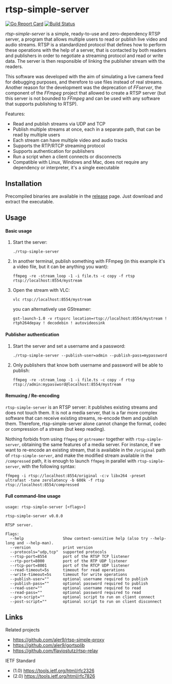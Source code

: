 
# rtsp-simple-server

[![Go Report Card](https://goreportcard.com/badge/github.com/aler9/rtsp-simple-server)](https://goreportcard.com/report/github.com/aler9/rtsp-simple-server)
[![Build Status](https://travis-ci.org/aler9/rtsp-simple-server.svg?branch=master)](https://travis-ci.org/aler9/rtsp-simple-server)

_rtsp-simple-server_ is a simple, ready-to-use and zero-dependency RTSP server, a program that allows multiple users to read or publish live video and audio streams. RTSP is a standardized protocol that defines how to perform these operations with the help of a server, that is contacted by both readers and publishers in order to negotiate a streaming protocol and read or write data. The server is then responsible of linking the publisher stream with the readers.

This software was developed with the aim of simulating a live camera feed for debugging purposes, and therefore to use files instead of real streams. Another reason for the development was the deprecation of _FFserver_, the component of the _FFmpeg_ project that allowed to create a RTSP server (but this server is not bounded to _FFmpeg_ and can be used with any software that supports publishing to RTSP).

Features:
* Read and publish streams via UDP and TCP
* Publish multiple streams at once, each in a separate path, that can be read by multiple users
* Each stream can have multiple video and audio tracks
* Supports the RTP/RTCP streaming protocol
* Supports authentication for publishers
* Run a script when a client connects or disconnects
* Compatible with Linux, Windows and Mac, does not require any dependency or interpreter, it's a single executable

## Installation

Precompiled binaries are available in the [release](https://github.com/aler9/rtsp-simple-server/releases) page. Just download and extract the executable.

## Usage

#### Basic usage

1. Start the server:
   ```
   ./rtsp-simple-server
   ```

2. In another terminal, publish something with FFmpeg (in this example it's a video file, but it can be anything you want):
   ```
   ffmpeg -re -stream_loop -1 -i file.ts -c copy -f rtsp rtsp://localhost:8554/mystream
   ```

3. Open the stream with VLC:
   ```
   vlc rtsp://localhost:8554/mystream
   ```

   you can alternatively use GStreamer:
   ```
   gst-launch-1.0 -v rtspsrc location=rtsp://localhost:8554/mystream ! rtph264depay ! decodebin ! autovideosink
   ```

#### Publisher authentication

1. Start the server and set a username and a password:
   ```
   ./rtsp-simple-server --publish-user=admin --publish-pass=mypassword
   ```

 2. Only publishers that know both username and password will be able to publish:
    ```
    ffmpeg -re -stream_loop -1 -i file.ts -c copy -f rtsp rtsp://admin:mypassword@localhost:8554/mystream
    ```

#### Remuxing / Re-encoding

`rtsp-simple-server` is an RTSP server: it publishes existing streams and does not touch them. It is not a media server, that is a far more complex software that can receive existing streams, re-encode them and publish them. Therefore, rtsp-simple-server alone cannot change the format, codec or compression of a stream (but keep reading).

Nothing forbids from using `ffmpeg` or `gstreamer` together with `rtsp-simple-server`, obtaining the same features of a media server. For instance, if we want to re-encode an existing stream, that is available in the `/original` path of `rtsp-simple-server`, and make the modified stream available in the `/compressed` path, it is enough to launch `ffmpeg` in parallel with `rtsp-simple-server`, with the following syntax:
```
ffmpeg -i rtsp://localhost:8554/original -c:v libx264 -preset ultrafast -tune zerolatency -b 600k -f rtsp rtsp://localhost:8554/compressed
```

#### Full command-line usage

```
usage: rtsp-simple-server [<flags>]

rtsp-simple-server v0.0.0

RTSP server.

Flags:
  --help                 Show context-sensitive help (also try --help-long and --help-man).
  --version              print version
  --protocols="udp,tcp"  supported protocols
  --rtsp-port=8554       port of the RTSP TCP listener
  --rtp-port=8000        port of the RTP UDP listener
  --rtcp-port=8001       port of the RTCP UDP listener
  --read-timeout=5s      timeout for read operations
  --write-timeout=5s     timeout for write operations
  --publish-user=""      optional username required to publish
  --publish-pass=""      optional password required to publish
  --read-user=""         optional username required to read
  --read-pass=""         optional password required to read
  --pre-script=""        optional script to run on client connect
  --post-script=""       optional script to run on client disconnect
```

## Links

Related projects
* https://github.com/aler9/rtsp-simple-proxy
* https://github.com/aler9/gortsplib
* https://github.com/flaviostutz/rtsp-relay

IETF Standard
* (1.0) https://tools.ietf.org/html/rfc2326
* (2.0) https://tools.ietf.org/html/rfc7826
